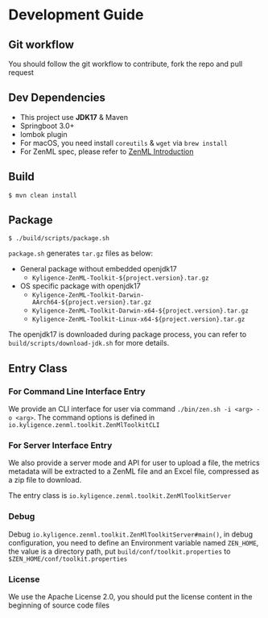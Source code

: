 # Development Guide

## Git workflow

You should follow the git workflow to contribute, fork the repo and pull request

## Dev Dependencies

- This project use **JDK17** & Maven
- Springboot 3.0+
- lombok plugin
- For macOS, you need install `coreutils` & `wget` via `brew install`
- For ZenML spec, please refer to  [ZenML Introduction](https://zen-docs.kyligence.io/en/appendix/zenml-reference)

## Build

```
$ mvn clean install
```

## Package

```
$ ./build/scripts/package.sh
```

`package.sh` generates `tar.gz` files as below:

- General package without embedded openjdk17
    - `Kyligence-ZenML-Toolkit-${project.version}.tar.gz`
- OS specific package with openjdk17
    - `Kyligence-ZenML-Toolkit-Darwin-AArch64-${project.version}.tar.gz`
    - `Kyligence-ZenML-Toolkit-Darwin-x64-${project.version}.tar.gz`
    - `Kyligence-ZenML-Toolkit-Linux-x64-${project.version}.tar.gz`

The openjdk17 is downloaded during package process, you can refer to `build/scripts/download-jdk.sh` for more details.

## Entry Class

### For Command Line Interface Entry

We provide an CLI interface for user via command `./bin/zen.sh -i <arg> -o <arg>`.
The command options is defined in `io.kyligence.zenml.toolkit.ZenMlToolkitCLI`

### For Server Interface Entry

We also provide a server mode and API for user to upload a file, the metrics metadata will be extracted to a ZenML file
and an Excel file, compressed as a zip file to download.

The entry class is `io.kyligence.zenml.toolkit.ZenMlToolkitServer`

### Debug

Debug `io.kyligence.zenml.toolkit.ZenMlToolkitServer#main()`, in debug configuration, you need to define an Environment
variable named `ZEN_HOME`, the value is a directory path, put `build/conf/toolkit.properties`
to `$ZEN_HOME/conf/toolkit.properties`

### License

We use the Apache License 2.0, you should put the license content in the beginning of source code files
